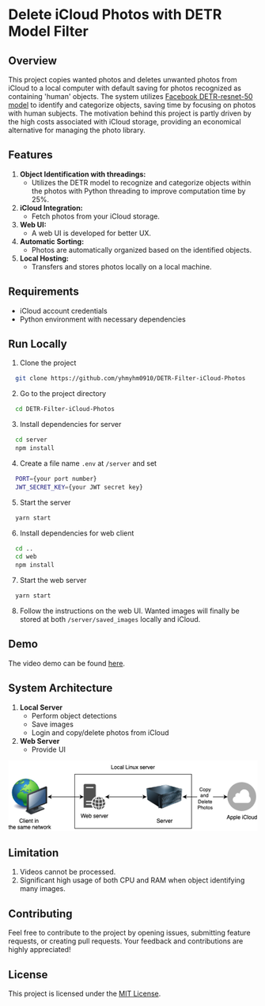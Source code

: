 # Delete iCloud Photos with DETR Model Filter

## Overview
This project copies wanted photos and deletes unwanted photos from iCloud to a local computer with default saving for photos recognized as containing 'human' objects. The system utilizes [Facebook DETR-resnet-50 model](https://huggingface.co/facebook/detr-resnet-50) to identify and categorize objects, saving time by focusing on photos with human subjects. The motivation behind this project is partly driven by the high costs associated with iCloud storage, providing an economical alternative for managing the photo library.

## Features
1. **Object Identification with threadings:**
   - Utilizes the DETR model to recognize and categorize objects within the photos with Python threading to improve computation time by 25%.
2. **iCloud Integration:**
    - Fetch photos from your iCloud storage.
3. **Web UI:**
   - A web UI is developed for better UX.
3. **Automatic Sorting:**
   - Photos are automatically organized based on the identified objects.
4. **Local Hosting:**
   - Transfers and stores photos locally on a local machine.

## Requirements
- iCloud account credentials
- Python environment with necessary dependencies

## Run Locally
1. Clone the project
```bash
  git clone https://github.com/yhmyhm0910/DETR-Filter-iCloud-Photos
```
2. Go to the project directory
```bash
  cd DETR-Filter-iCloud-Photos
```
3. Install dependencies for server
```bash
  cd server
  npm install
```
4. Create a file name `.env` at `/server` and set 
```bash
  PORT={your port number}
  JWT_SECRET_KEY={your JWT secret key}
```
5. Start the server
```bash
  yarn start
```
6. Install dependencies for web client
```bash
  cd ..
  cd web
  npm install
```
7. Start the web server
```bash
  yarn start
```
8. Follow the instructions on the web UI. Wanted images will finally be stored at both `/server/saved_images` locally and iCloud.

## Demo
The video demo can be found [here](https://jerryyip.net).

## System Architecture
1. **Local Server**
    - Perform object detections
    - Save images
    - Login and copy/delete photos from iCloud
2. **Web Server**
    - Provide UI

![System Architecture](./images/system_architecture.drawio.png)

## Limitation
1. Videos cannot be processed.
2. Significant high usage of both CPU and RAM when object identifying many images.

## Contributing
Feel free to contribute to the project by opening issues, submitting feature requests, or creating pull requests. Your feedback and contributions are highly appreciated!

## License
This project is licensed under the [MIT License](LICENSE).
